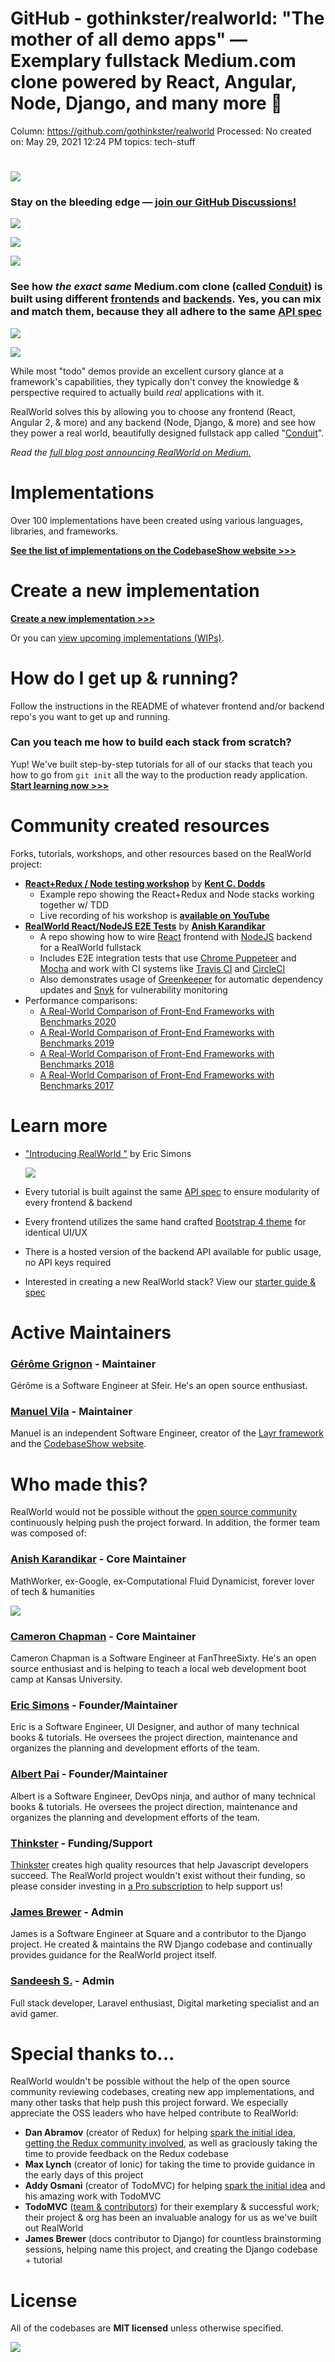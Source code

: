 # GitHub - gothinkster/realworld: "The mother of all demo apps" — Exemplary fullstack Medium.com clone powered by React, Angular, Node, Django, and many more 🏅

Column: https://github.com/gothinkster/realworld
Processed: No
created on: May 29, 2021 12:24 PM
topics: tech-stuff

# 

![](GitHub%20-%20gothinkster%20realworld%20The%20mother%20of%20all%20d%2094274cb17c864d5987c301f464d7bc20/realworld-dual-mode.png)

### Stay on the bleeding edge — [join our GitHub Discussions!](https://github.com/gothinkster/realworld/discussions)

![](GitHub%20-%20gothinkster%20realworld%20The%20mother%20of%20all%20d%2094274cb17c864d5987c301f464d7bc20/1f389.png)

![](GitHub%20-%20gothinkster%20realworld%20The%20mother%20of%20all%20d%2094274cb17c864d5987c301f464d7bc20/stacks_hr.gif)

![](GitHub%20-%20gothinkster%20realworld%20The%20mother%20of%20all%20d%2094274cb17c864d5987c301f464d7bc20/conduit_l.png)

### See how *the exact same* Medium.com clone (called [Conduit](https://demo.realworld.io/)) is built using different [frontends](https://codebase.show/projects/realworld?category=frontend) and [backends](https://codebase.show/projects/realworld?category=backend). Yes, you can mix and match them, because **they all adhere to the same [API spec](https://github.com/gothinkster/realworld/blob/master/spec)**

![](GitHub%20-%20gothinkster%20realworld%20The%20mother%20of%20all%20d%2094274cb17c864d5987c301f464d7bc20/1f62e.png)

![](GitHub%20-%20gothinkster%20realworld%20The%20mother%20of%20all%20d%2094274cb17c864d5987c301f464d7bc20/1f60e.png)

While most "todo" demos provide an excellent cursory glance at a framework's capabilities, they typically don't convey the knowledge & perspective required to actually build *real* applications with it.

RealWorld solves this by allowing you to choose any frontend (React, Angular 2, & more) and any backend (Node, Django, & more) and see how they power a real world, beautifully designed fullstack app called "[Conduit](https://demo.realworld.io/)".

*Read the [full blog post announcing RealWorld on Medium.](https://medium.com/@ericsimons/introducing-realworld-6016654d36b5)*

# Implementations

Over 100 implementations have been created using various languages, libraries, and frameworks.

[**See the list of implementations on the CodebaseShow website >>>**](https://codebase.show/projects/realworld)

# Create a new implementation

[**Create a new implementation >>>**](https://github.com/gothinkster/realworld/blob/master/spec)

Or you can [view upcoming implementations (WIPs)](https://github.com/gothinkster/realworld/discussions/categories/wip-implementations).

# How do I get up & running?

Follow the instructions in the README of whatever frontend and/or backend repo's you want to get up and running.

### Can you teach me how to build each stack from scratch?

Yup! We've built step-by-step tutorials for all of our stacks that teach you how to go from `git init` all the way to the production ready application. [**Start learning now >>>**](https://thinkster.io/tutorials/fullstack)

# Community created resources

Forks, tutorials, workshops, and other resources based on the RealWorld project:

- [**React+Redux / Node testing workshop**](https://github.com/kentcdodds/testing-workshop) by [**Kent C. Dodds**](https://github.com/kentcdodds)
    - Example repo showing the React+Redux and Node stacks working together w/ TDD
    - Live recording of his workshop is [**available on YouTube**](https://www.youtube.com/watch?v=DdqiXcYDv-8)
- [**RealWorld React/NodeJS E2E Tests**](https://github.com/anishkny/realworld-e2e-test) by [**Anish Karandikar**](https://github.com/anishkny)
    - A repo showing how to wire [React](https://github.com/gothinkster/react-redux-realworld-example-app) frontend with [NodeJS](https://github.com/gothinkster/node-express-realworld-example-app) backend for a RealWorld fullstack
    - Includes E2E integration tests that use [Chrome Puppeteer](https://github.com/GoogleChrome/puppeteer) and [Mocha](https://mochajs.org/) and work with CI systems like [Travis CI](https://travis-ci.org/anishkny/realworld-e2e-test) and [CircleCI](https://circleci.com/gh/anishkny/realworld-e2e-test)
    - Also demonstrates usage of [Greenkeeper](https://greenkeeper.io/) for automatic dependency updates and [Snyk](https://snyk.io/) for vulnerability monitoring
- Performance comparisons:
    - [A Real-World Comparison of Front-End Frameworks with Benchmarks 2020](https://medium.com/dailyjs/a-realworld-comparison-of-front-end-frameworks-2020-4e50655fe4c1)
    - [A Real-World Comparison of Front-End Frameworks with Benchmarks 2019](https://medium.freecodecamp.org/a-realworld-comparison-of-front-end-frameworks-with-benchmarks-2019-update-4be0d3c78075)
    - [A Real-World Comparison of Front-End Frameworks with Benchmarks 2018](https://medium.freecodecamp.org/a-real-world-comparison-of-front-end-frameworks-with-benchmarks-2018-update-e5760fb4a962)
    - [A Real-World Comparison of Front-End Frameworks with Benchmarks 2017](https://medium.freecodecamp.org/a-real-world-comparison-of-front-end-frameworks-with-benchmarks-e1cb62fd526c)

# Learn more

- ["Introducing RealWorld "](https://medium.com/@ericsimons/introducing-realworld-6016654d36b5) by Eric Simons
    
    ![](GitHub%20-%20gothinkster%20realworld%20The%20mother%20of%20all%20d%2094274cb17c864d5987c301f464d7bc20/1f64c.png)
    
- Every tutorial is built against the same [API spec](https://github.com/gothinkster/realworld/blob/master/api) to ensure modularity of every frontend & backend
- Every frontend utilizes the same hand crafted [Bootstrap 4 theme](https://github.com/gothinkster/conduit-bootstrap-template) for identical UI/UX
- There is a hosted version of the backend API available for public usage, no API keys required
- Interested in creating a new RealWorld stack? View our [starter guide & spec](https://github.com/gothinkster/realworld/blob/master/spec)

# Active Maintainers

### [Gérôme Grignon](https://github.com/geromegrignon) - Maintainer

[](GitHub%20-%20gothinkster%20realworld%20The%20mother%20of%20all%20d%2094274cb17c864d5987c301f464d7bc20/32737308)

Gérôme is a Software Engineer at Sfeir. He's an open source enthusiast.

### [Manuel Vila](https://github.com/mvila) - Maintainer

[](GitHub%20-%20gothinkster%20realworld%20The%20mother%20of%20all%20d%2094274cb17c864d5987c301f464d7bc20/381671)

Manuel is an independent Software Engineer, creator of the [Layr framework](https://layrjs.com/) and the [CodebaseShow website](https://codebase.show/).

# Who made this?

RealWorld would not be possible without the [open source community](https://github.com/gothinkster/realworld) continuously helping push the project forward. In addition, the former team was composed of:

### [Anish Karandikar](https://github.com/anishkny) - Core Maintainer

[](GitHub%20-%20gothinkster%20realworld%20The%20mother%20of%20all%20d%2094274cb17c864d5987c301f464d7bc20/357499)

MathWorker, ex-Google, ex-Computational Fluid Dynamicist, forever lover of tech & humanities

![](GitHub%20-%20gothinkster%20realworld%20The%20mother%20of%20all%20d%2094274cb17c864d5987c301f464d7bc20/2764.png)

### [Cameron Chapman](https://github.com/Cameron-C-Chapman) - Core Maintainer

[](GitHub%20-%20gothinkster%20realworld%20The%20mother%20of%20all%20d%2094274cb17c864d5987c301f464d7bc20/1323581)

Cameron Chapman is a Software Engineer at FanThreeSixty. He's an open source enthusiast and is helping to teach a local web development boot camp at Kansas University.

### [Eric Simons](https://twitter.com/ericsimons40) - Founder/Maintainer

[](GitHub%20-%20gothinkster%20realworld%20The%20mother%20of%20all%20d%2094274cb17c864d5987c301f464d7bc20/556934)

Eric is a Software Engineer, UI Designer, and author of many technical books & tutorials. He oversees the project direction, maintenance and organizes the planning and development efforts of the team.

### [Albert Pai](https://twitter.com/iamalbertpai) - Founder/Maintainer

[](GitHub%20-%20gothinkster%20realworld%20The%20mother%20of%20all%20d%2094274cb17c864d5987c301f464d7bc20/1776432)

Albert is a Software Engineer, DevOps ninja, and author of many technical books & tutorials. He oversees the project direction, maintenance and organizes the planning and development efforts of the team.

### [Thinkster](https://twitter.com/gothinkster) - Funding/Support

[](GitHub%20-%20gothinkster%20realworld%20The%20mother%20of%20all%20d%2094274cb17c864d5987c301f464d7bc20/8601733)

[Thinkster](https://thinkster.io/) creates high quality resources that help Javascript developers succeed. The RealWorld project wouldn't exist without their funding, so please consider investing in [a Pro subscription](https://thinkster.io/pro) to help support us!

### [James Brewer](https://twitter.com/brwr_) - Admin

[](GitHub%20-%20gothinkster%20realworld%20The%20mother%20of%20all%20d%2094274cb17c864d5987c301f464d7bc20/4095660)

James is a Software Engineer at Square and a contributor to the Django project. He created & maintains the RW Django codebase and continually provides guidance for the RealWorld project itself.

### [Sandeesh S.](https://github.com/sandeesh) - Admin

[](GitHub%20-%20gothinkster%20realworld%20The%20mother%20of%20all%20d%2094274cb17c864d5987c301f464d7bc20/16877877)

Full stack developer, Laravel enthusiast, Digital marketing specialist and an avid gamer.

# Special thanks to...

RealWorld wouldn't be possible without the help of the open source community reviewing codebases, creating new app implementations, and many other tasks that help push this project forward. We especially appreciate the OSS leaders who have helped contribute to RealWorld:

- **Dan Abramov** (creator of Redux) for helping [spark the initial idea](https://twitter.com/dan_abramov/status/692009757775896577), [getting the Redux community involved](https://github.com/reactjs/redux/issues/1353), as well as graciously taking the time to provide feedback on the Redux codebase
- **Max Lynch** (creator of Ionic) for taking the time to provide guidance in the early days of this project
- **Addy Osmani** (creator of TodoMVC) for helping [spark the initial idea](https://twitter.com/addyosmani/status/762828483433144320) and his amazing work with TodoMVC
- **TodoMVC** ([team & contributors](https://github.com/tastejs/todomvc#team)) for their exemplary & successful work; their project & org has been an invaluable analogy for us as we've built out RealWorld
- **James Brewer** (docs contributor to Django) for countless brainstorming sessions, helping name this project, and creating the Django codebase + tutorial

# License

All of the codebases are **MIT licensed** unless otherwise specified.

![](GitHub%20-%20gothinkster%20realworld%20The%20mother%20of%20all%20d%2094274cb17c864d5987c301f464d7bc20/end.png)